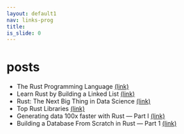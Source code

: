 ```yaml
---
layout: default1
nav: links-prog
title: 
is_slide: 0
---
```

# posts
- The Rust Programming Language
[(link)](https://doc.rust-lang.org/book/title-page.html)
- Learn Rust by Building a Linked List
[(link)](https://betterprogramming.pub/learning-rust-building-a-linked-list-102bcb08f93b)
- Rust: The Next Big Thing in Data Science
[(link)](https://towardsdatascience.com/rust-the-next-big-thing-in-data-science-319a03305883)
- Top Rust Libraries
[(link)](https://serokell.medium.com/top-rust-libraries-eaca032a7b72)
- Generating data 100x faster with Rust — Part I
[(link)](https://itnext.io/generating-data-100x-faster-with-rust-part-i-713182122d53)
- Building a Database From Scratch in Rust — Part 1
[(link)](https://medium.com/@paolorechia/building-a-database-from-scratch-in-rust-part-1-6dfef2223673)




